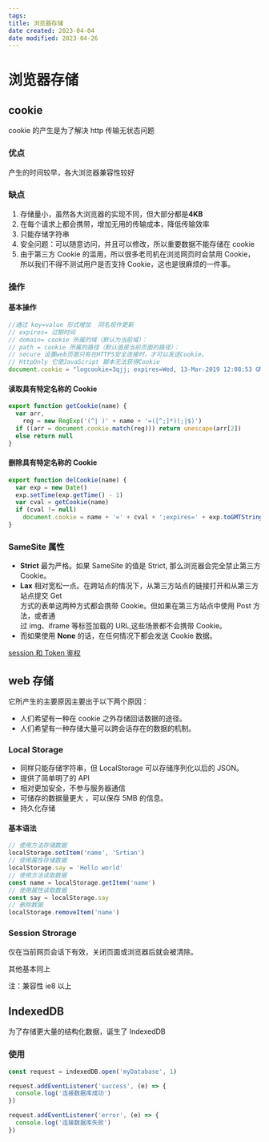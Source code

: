 ```yaml
---
tags:
title: 浏览器存储
date created: 2023-04-04
date modified: 2023-04-26
---
```


# 浏览器存储

## cookie

cookie 的产生是为了解决 http 传输无状态问题

### 优点

产生的时间较早，各大浏览器兼容性较好

### 缺点

1. 存储量小，虽然各大浏览器的实现不同，但大部分都是**4KB**
2. 在每个请求上都会携带，增加无用的传输成本，降低传输效率
3. 只能存储字符串
4. 安全问题：可以随意访问，并且可以修改，所以重要数据不能存储在 cookie
5. 由于第三方 Cookie 的滥用，所以很多老司机在浏览网页时会禁用 Cookie，所以我们不得不测试用户是否支持 Cookie，这也是很麻烦的一件事。

### 操作

#### 基本操作

```JavaScript
//通过 key=value 形式增加  同名视作更新
// expires= 过期时间
// domain= cookie 所属的域（默认为当前域）：
// path = cookie 所属的路径（默认值是当前页面的路径）：
// secure 设置web页面只有在HTTPS安全连接时，才可以发送Cookie。
// HttpOnly 它使JavaScript 脚本无法获得Cookie
document.cookie = "logcookie=3qjj; expires=Wed, 13-Mar-2019 12:08:53 GMT; Max-Age=31536000; path=/;domain=fafa.com;secure; HttpOnly;"
```

#### 读取具有特定名称的 Cookie

```JavaScript
export function getCookie(name) {
  var arr,
    reg = new RegExp('(^| )' + name + '=([^;]*)(;|$)')
  if ((arr = document.cookie.match(reg))) return unescape(arr[2])
  else return null
}
```

#### 删除具有特定名称的 Cookie

```JavaScript
export function delCookie(name) {
  var exp = new Date()
  exp.setTime(exp.getTime() - 1)
  var cval = getCookie(name)
  if (cval != null)
    document.cookie = name + '=' + cval + ';expires=' + exp.toGMTString()
}
```

### SameSite 属性

- **Strict** 最为严格。如果 SameSite 的值是 Strict, 那么浏览器会完全禁止第三方 Cookie。
- **Lax** 相对宽松一点。在跨站点的情况下，从第三方站点的链接打开和从第三方站点提交 Get  
  方式的表单这两种方式都会携带 Cookie。但如果在第三方站点中使用 Post 方法，或者通  
  过 img、iframe 等标签加载的 URL,这些场景都不会携带 Cookie。
- 而如果使用 **None** 的话，在任何情况下都会发送 Cookie 数据。

[session 和 Token 鉴权](./JWT.md)

## web 存储

它所产生的主要原因主要出于以下两个原因：

- 人们希望有一种在 cookie 之外存储回话数据的途径。
- 人们希望有一种存储大量可以跨会话存在的数据的机制。

### Local Storage

- 同样只能存储字符串，但 LocalStorage 可以存储序列化以后的 JSON。
- 提供了简单明了的 API
- 相对更加安全，不参与服务器通信
- 可储存的数据量更大 ，可以保存 5MB 的信息。
- 持久化存储

#### 基本语法

```JavaScript
// 使用方法存储数据
localStorage.setItem('name', 'Srtian')
// 使用属性存储数据
localStorage.say = 'Hello world'
// 使用方法读取数据
const name = localStorage.getItem('name')
// 使用属性读取数据
const say = localStorage.say
// 删除数据
localStorage.removeItem('name')
```

### Session Strorage

仅在当前网页会话下有效，关闭页面或浏览器后就会被清除。

其他基本同上

注：兼容性 ie8 以上

## IndexedDB

为了存储更大量的结构化数据，诞生了 IndexedDB

### 使用

```JavaScript
const request = indexedDB.open('myDatabase', 1)

request.addEventListener('success', (e) => {
  console.log('连接数据库成功')
})

request.addEventListener('error', (e) => {
  console.log('连接数据库失败')
})
```
